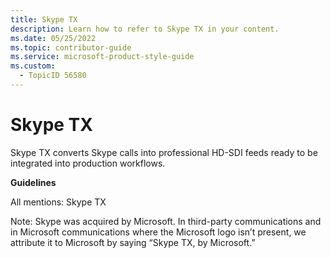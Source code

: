 ```yaml
---
title: Skype TX
description: Learn how to refer to Skype TX in your content.
ms.date: 05/25/2022
ms.topic: contributor-guide
ms.service: microsoft-product-style-guide
ms.custom:
  - TopicID 56580
---
```



# Skype TX

Skype TX converts Skype calls into professional HD-SDI feeds ready to be integrated into production workflows.

**Guidelines**

All mentions: Skype TX

Note: Skype was acquired by Microsoft. In third-party communications and in Microsoft communications where the Microsoft logo isn’t present, we attribute it to Microsoft by saying “Skype TX, by Microsoft.”